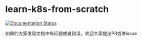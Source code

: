 # learn-k8s-from-scratch

[![Documentation Status](https://readthedocs.org/projects/learn-k8s-from-scratch/badge/?version=latest)](https://learn-k8s-from-scratch.readthedocs.io/en/latest/?badge=latest)

如果的大家发现文档中有问题或者错误，欢迎大家提出PR或者issue
